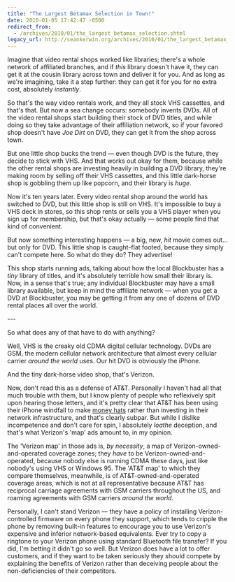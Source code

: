 ```yaml
---
title: "The Largest Betamax Selection in Town!"
date: 2010-01-05 17:42:47 -0500
redirect_from:
  - /archives/2010/01/the_largest_betamax_selection.shtml
legacy_url: http://seankerwin.org/archives/2010/01/the_largest_betamax_selection.shtml
---
```

Imagine that video rental shops worked like libraries; there's a whole network of affiliated branches, and if _this_ library doesn't have it, they can get it at the cousin library across town and deliver it for you. And as long as we're imagining, take it a step further: they can get it for you for no extra cost, absolutely _instantly_.  

So that's the way video rentals work, and they all stock VHS cassettes, and that's that. But now a sea change occurs: somebody invents DVDs. All of the video rental shops start building their stock of DVD titles, and while doing so they take advantage of their affiliation network, so if your favored shop doesn't have _Joe Dirt_ on DVD, they can get it from the shop across town.  

But one little shop bucks the trend — even though DVD is the future, they decide to stick with VHS. And that works out okay for them, because while the other rental shops are investing heavily in building a DVD library, they're making room by selling off their VHS cassettes, and this little dark-horse shop is gobbling them up like popcorn, and their library is _huge_.  

Now it's ten years later. Every video rental shop around the world has switched to DVD, but this little shop is still on VHS. It's impossible to buy a VHS deck in stores, so this shop rents or sells you a VHS player when you sign up for membership, but that's okay actually — some people find that kind of convenient.  

But now something interesting happens — a big, new, _hit_ movie comes out... but only for DVD. This little shop is caught-flat footed, because they simply can't compete here. So what do they do? They advertise!  

This shop starts running ads, talking about how the local Blockbuster has a _tiny_ library of titles, and it's absolutely terrible how small their library is. Now, in a sense that's true; any individual Blockbuster may have a small library available, but keep in mind the affiliate network — when you get a DVD at Blockbuster, you may be getting it from any one of dozens of DVD rental places all over the world.  

\---  

So what does any of that have to do with anything?  

Well, VHS is the creaky old CDMA digital cellular technology. DVDs are GSM, the modern cellular network architecture that almost every cellular carrier _around the world_ uses. Our hit DVD is obviously the iPhone.  

And the tiny dark-horse video shop, that's Verizon.  

Now, don't read this as a defense of AT&T. Personally I haven't had all that much trouble with them, but I know plenty of people who reflexively spit upon hearing those letters, and it's pretty clear that AT&T has been using their iPhone windfall to make [money hats](http://www.penny-arcade.com/comic/2000/10/23/) rather than investing in their network infrastructure, and that's clearly subpar. But while I dislike incompetence and don't care for spin, I absolutely _loathe_ deception, and that's what Verizon's 'map' ads amount to, in my opinion.  

The 'Verizon map' in those ads is, _by necessity_, a map of Verizon-owned-and-operated coverage zones; they _have_ to be Verizon-owned-and-operated, because nobody else is running CDMA these days, just like nobody's using VHS or Windows 95. The 'AT&T map' to which they compare themselves, meanwhile, is of AT&T-owned-and-operated coverage areas, which is not at all representative because AT&T has reciprocal carriage agreements with GSM carriers throughout the US, and roaming agreements with GSM carriers _around the world_.  

Personally, I can't stand Verizon — they have a policy of installing Verizon-controlled firmware on every phone they support, which tends to cripple the phone by removing built-in features to encourage you to use Verizon's expensive and inferior network-based equivalents. Ever try to copy a ringtone to your Verizon phone using standard Bluetooth file transfer? If you did, I'm betting it didn't go so well. But Verizon does have a lot to offer customers, and if they want to be taken seriously they should compete by explaining the benefits of Verizon rather than deceiving people about the non-deficiencies of their competitors.
